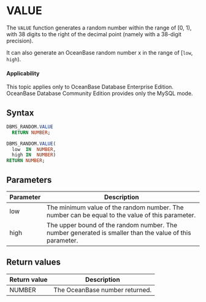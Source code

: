 VALUE
==========================

The `VALUE` function generates a random number within the range of [0, 1), with 38 digits to the right of the decimal point (namely with a 38-digit precision).

It can also generate an OceanBase random number x in the range of [`low`, `high`).

<main id="notice" >
    <h4>Applicability</h4>
    <p>This topic applies only to OceanBase Database Enterprise Edition. OceanBase Database Community Edition provides only the MySQL mode. </p>
  </main>

Syntax
-----------

```sql
DBMS_RANDOM.VALUE
  RETURN NUMBER;

DBMS_RANDOM.VALUE(
  low  IN  NUMBER,
  high IN  NUMBER)
RETURN NUMBER;
```



Parameters
-------------



| **Parameter** | **Description** |
|--------|-------------------------------|
| low | The minimum value of the random number. The number can be equal to the value of this parameter.  |
| high | The upper bound of the random number. The number generated is smaller than the value of this parameter.  |



Return values
------------



| **Return value** | **Description** |
|---------|------------------|
| NUMBER | The OceanBase number returned.  |



